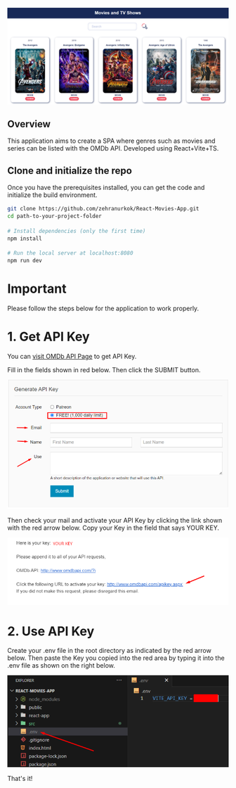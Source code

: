 ![Exapmle](./src/assets/example.png)

## Overview

This application aims to create a SPA where genres such as movies and series can be listed with the OMDb API. Developed using React+Vite+TS.

## Clone and initialize the repo

Once you have the prerequisites installed, you can get the code and initialize the build environment.

```bash
git clone https://github.com/zehranurkok/React-Movies-App.git
cd path-to-your-project-folder

# Install dependencies (only the first time)
npm install

# Run the local server at localhost:8080
npm run dev
```
# Important

Please follow the steps below for the application to work properly.


# 1. Get API Key

You can [visit OMDb API Page](http://www.omdbapi.com/apikey.aspx) to get API Key.

Fill in the fields shown in red below. Then click the SUBMIT button.

![OMDbAPI1](./src/assets/omdbAPI1.png)

Then check your mail and activate your API Key by clicking the link shown with the red arrow below.
Copy your Key in the field that says YOUR KEY.

![OMDbAPI2](./src/assets/omdbAPI2.png)

# 2. Use API Key

Create your .env file in the root directory as indicated by the red arrow below. Then paste the Key you copied into the red area by typing it into the .env file as shown on the right below.

![UseAPI](./src/assets/envfile.png)

That's it!
